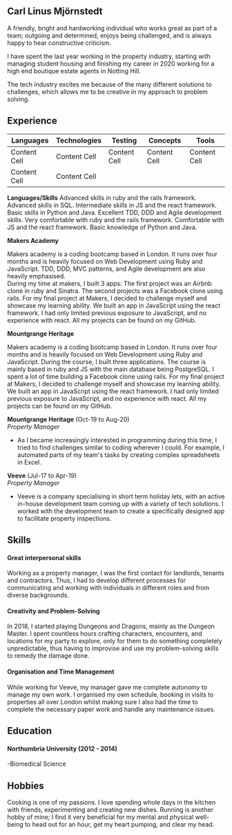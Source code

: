 ## Carl Linus Mjörnstedt

A friendly, bright and hardworking individual who works great as part of a team; outgoing and determined,
enjoys being challenged, and is always happy to hear constructive criticism.

I have spent the last year working in the property industry,
starting with managing student housing and finishing my career in 2020
working for a high end boutique estate agents in Notting Hill.

The tech industry excites me because of the many different solutions to challenges,
 which allows me to be creative in my approach to problem solving.

## Experience
| Languages  | Technologies  | Testing | Concepts | Tools
| ------------- | ------------- | ------------- | ------------- | ------------- |
| Content Cell  | Content Cell  |  Content Cell  | Content Cell  | Content Cell  |
| Content Cell  | Content Cell  |
**Languages/Skills**
Advanced skills in ruby and the rails framework.
Advanced skills in SQL.
Intermediate skills in JS and the react framework.
Basic skills in Python and Java.
Excellent TDD, DDD and Agile development skills.
Very comfortable with ruby and the rails framework.
Comfortable with JS and the react framework.
Basic knowledge of Python and Java.

**Makers Academy**

Makers academy is a coding bootcamp based in London. It runs over four months and is heavily focused on Web Development using Ruby and JavaScript. TDD, DDD, MVC patterns, and Agile development are also heavily emphasised.  
During my time at makers, I built 3 apps:
The first project was an Airbnb clone in ruby and Sinatra.
The second projects was a Facebook clone using rails. For my final project at Makers, I decided to challenge myself and showcase my learning ability. We built an app in JavaScript using the react framework. I had only limited previous exposure to JavaScript, and no experience with react. All my projects can be found on my GitHub.

**Mountgrange Heritage** 

Makers academy is a coding bootcamp based in London. It runs over four months and is heavily focused on Web Development using Ruby and JavaScript. During the course, I built three applications. 
The course is mainly based in ruby and JS with the main database being PostgreSQL. I spent a lot of time building a Facebook clone using rails. For my final project at Makers, I decided to challenge myself and showcase my learning ability. We built an app in JavaScript using the react framework. I had only limited previous exposure to JavaScript, and no experience with react. All my projects can be found on my GitHub.


**Mountgrange Heritage** (Oct-19 to Aug-20)  
_Property Manager_

- As I became increasingly interested in programming during this time,
I tried to find challenges similar to coding wherever I could. For example,
I automated parts of my team's tasks by creating complex spreadsheets in Excel.

**Veeve** (Jul-17 to Apr-19)  
_Property Manager_

- Veeve is a company specialising in short term holiday lets,
with an active in-house development team coming up with a variety of tech solutions.
I worked with the development team to create a specifically designed app to facilitate property inspections.

## Skills


#### Great interpersonal skills

Working as a property manager, I was the first contact for landlords, tenants and contractors.
Thus, I had to develop different processes for communicating and working
with individuals in different roles and from diverse backgrounds.

#### Creativity and Problem-Solving

In 2018, I started playing Dungeons and Dragons, mainly as the Dungeon Master.
I spent countless hours crafting characters, encounters,
and locations for my party to explore, only for them to do something completely unpredictable,
thus having to improvise and use my problem-solving skills to remedy the damage done.

#### Organisation and Time Management

While working for Veeve, my manager gave me complete autonomy to manage my own work.
I organised my own schedule, booking in visits to properties all over London whilst making
sure I also had the time to complete the necessary paper work and handle any maintenance issues.


## Education

#### Northumbria University (2012 - 2014)

-Biomedical Science

## Hobbies

Cooking is one of my passions. I love spending whole days in the kitchen with friends,
experimenting and creating new dishes.
Running is another hobby of mine; I find it very beneficial for my mental and physical well-being to head out for an hour,
get my heart pumping, and clear my head.
